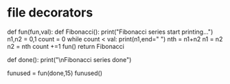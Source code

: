 # file decorators
def fun(fun,val):
    def Fibonacci():
        print("Fibonacci series start printing...")
        n1,n2 = 0,1
        count = 0
        while count < val:
            print(n1,end=" ")
            nth = n1+n2
            n1 = n2
            n2 = nth
            count +=1
        fun()
    return Fibonacci

def done():
    print("\nFibonacci series done")

funused = fun(done,15)
funused()
